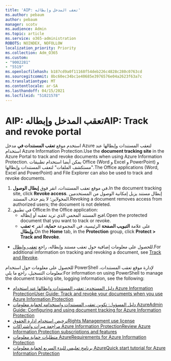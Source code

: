 ```yaml
---
title: 'AIP: تعقب المدخل وإبطاله'
ms.author: pebaum
author: pebaum
manager: scotv
ms.audience: Admin
ms.topic: article
ms.service: o365-administration
ROBOTS: NOINDEX, NOFOLLOW
localization_priority: Priority
ms.collection: Adm_O365
ms.custom:
- "9002281"
- "5519"
ms.openlocfilehash: b187cd9a0f11168f54deb226c4828c280c0763cd
ms.sourcegitcommit: 8bc60ec34bc1e40685e3976576e04a2623f63a7c
ms.translationtype: MT
ms.contentlocale: ar-SA
ms.lasthandoff: 04/15/2021
ms.locfileid: "51821578"
---
```

# <a name="aip-track-and-revoke-portal"></a><span data-ttu-id="c5393-102">AIP: تعقب المدخل وإبطاله</span><span class="sxs-lookup"><span data-stu-id="c5393-102">AIP: Track and revoke portal</span></span>

<span data-ttu-id="c5393-103">استخدم موقع **تعقب المستندات في** مدخل Azure لتعقب المستندات وإبطالها عند استخدام Azure Information Protection.</span><span class="sxs-lookup"><span data-stu-id="c5393-103">Use the **document tracking site** in the Azure Portal to track and revoke documents when using Azure Information Protection.</span></span> <span data-ttu-id="c5393-104">يمكن أيضا استخدام تطبيقات Office (Word و Excel و PowerPoint) و "مستكشف الملفات" لتعقب المستندات وإبطالها.</span><span class="sxs-lookup"><span data-stu-id="c5393-104">The Office applications (Word, Excel and PowerPoint) and File Explorer can also be used to track and revoke documents.</span></span>

1. <span data-ttu-id="c5393-105">في موقع تعقب المستندات، انقر فوق **إبطال الوصول.**</span><span class="sxs-lookup"><span data-stu-id="c5393-105">In the document tracking site, click **Revoke access**.</span></span> <span data-ttu-id="c5393-106">إبطال مستند يزيل إمكانية الوصول من المستخدمين المخولاين؛ لا يتم حذف المستند.</span><span class="sxs-lookup"><span data-stu-id="c5393-106">Revoking a document removes access from authorized users; the document is not deleted.</span></span>
2. <span data-ttu-id="c5393-107">في تطبيق Office:</span><span class="sxs-lookup"><span data-stu-id="c5393-107">In the Office application:</span></span>
    - <span data-ttu-id="c5393-108">افتح المستند المحمي الذي تريد تعقبه أو إبطاله.</span><span class="sxs-lookup"><span data-stu-id="c5393-108">Open the protected document that you want to track or revoke.</span></span>
    - <span data-ttu-id="c5393-109">على علامة **التبويب الصفحة** الرئيسية، في المجموعة **حماية،** انقر **> تعقب وإبطال**.</span><span class="sxs-lookup"><span data-stu-id="c5393-109">On the **Home** tab, in the **Protection** group, click **Protect > Track and Revoke**.</span></span>

- <span data-ttu-id="c5393-110">للحصول على معلومات إضافية حول تعقب مستند وإبطاله، راجع [تعقب وإبطال](https://docs.microsoft.com/azure/information-protection/rms-client/client-track-revoke).</span><span class="sxs-lookup"><span data-stu-id="c5393-110">For additional information on tracking and revoking a document, see [Track and Revoke](https://docs.microsoft.com/azure/information-protection/rms-client/client-track-revoke).</span></span>

<span data-ttu-id="c5393-111">للحصول على معلومات حول استخدام PowerShell لإدارة موقع تعقب المستندات، معلومات التسجيل، راجع ما يلي:</span><span class="sxs-lookup"><span data-stu-id="c5393-111">For information on using PowerShell to manage the document tracking site, logging information, see the following:</span></span>
- [<span data-ttu-id="c5393-112">دليل المستخدم: تعقب المستندات وإبطالها عند استخدام Azure Information Protection</span><span class="sxs-lookup"><span data-stu-id="c5393-112">User Guide: Track and revoke your documents when you use Azure Information Protection</span></span>](https://docs.microsoft.com/azure/information-protection/rms-client/client-track-revoke)
- [<span data-ttu-id="c5393-113">دليل المسؤول: تكوين تعقب المستندات واستخدامه لحماية معلومات Azure</span><span class="sxs-lookup"><span data-stu-id="c5393-113">Admin Guide: Configuring and using document tracking for Azure Information Protection</span></span>](https://docs.microsoft.com/azure/information-protection/rms-client/client-admin-guide-document-tracking)
- [<span data-ttu-id="c5393-114">ترخيص استخدام إدارة الحقوق</span><span class="sxs-lookup"><span data-stu-id="c5393-114">Rights Management use license</span></span>](https://docs.microsoft.com/azure/information-protection/configure-usage-rights#rights-management-use-license)
- [<span data-ttu-id="c5393-115">مراجعة ميزات واشتراكات Azure Information Protection</span><span class="sxs-lookup"><span data-stu-id="c5393-115">Review Azure Information Protection subscriptions and features</span></span>](https://azure.microsoft.com/pricing/details/information-protection)
- [<span data-ttu-id="c5393-116">متطلبات حماية معلومات Azure</span><span class="sxs-lookup"><span data-stu-id="c5393-116">Requirements for Azure Information Protection</span></span>](https://docs.microsoft.com/azure/information-protection/get-started/requirements)
- [<span data-ttu-id="c5393-117">برنامج تعليمي للبدء السريع لحماية معلومات Azure</span><span class="sxs-lookup"><span data-stu-id="c5393-117">Quick start tutorial for Azure Information Protection</span></span>](https://docs.microsoft.com/azure/information-protection/get-started/infoprotect-quick-start-tutorial)
